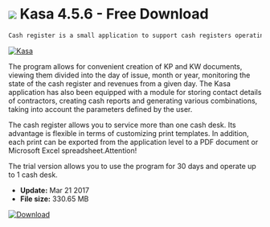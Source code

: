 # ![](https://cdn.softexe.net/static/icon/win.gif) Kasa 4.5.6 - Free Download

```sh
Cash register is a small application to support cash registers operating within the company, which enables efficient registration of sales documents, gathering information about contractors or creating cash reports.
```
[![Kasa](https://gallery.dpcdn.pl/imgc/Tools/14939/g_-_420x350_1.5_-_x20130318160948_00.png)](https://softexe.net/win/business/other/kasa:pppRd.html)

The program allows for convenient creation of KP and KW documents, viewing them divided into the day of issue, month or year, monitoring the state of the cash register and revenues from a given day. The Kasa application has also been equipped with a module for storing contact details of contractors, creating cash reports and generating various combinations, taking into account the parameters defined by the user.
 
 The cash register allows you to service more than one cash desk. Its advantage is flexible in terms of customizing print templates. In addition, each print can be exported from the application level to a PDF document or Microsoft Excel spreadsheet.Attention!
 
 The trial version allows you to use the program for 30 days and operate up to 1 cash desk.


- **Update:** Mar 21 2017
- **File size:** 330.65 MB

[![Download](https://cdn.softexe.net/static/img/download.png)](https://softexe.net/win/business/other/kasa:pppRd.html)

